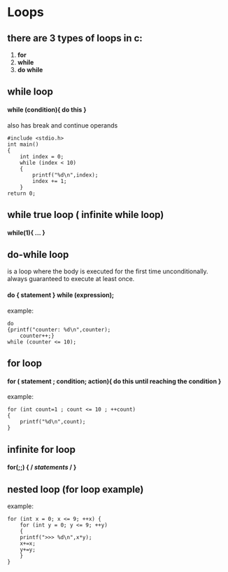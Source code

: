 # Loops

## there are 3 types of loops in c:

1.  **for**
2.  **while** 
3. **do while**

## while loop

#### while \(condition\){ do this }

also has break and continue operands

```text
#include <stdio.h>
int main()
{
    int index = 0;
    while (index < 10)
    {
        printf("%d\n",index);
        index += 1;
    }
return 0;
```

## while true loop \( infinite while loop\)

#### while\(1\){ ... }

## do-while loop

is a loop where the body is executed for the first time unconditionally. always guaranteed to execute at least once.

#### do { statement } while \(expression\);

example:

```text
do
{printf("counter: %d\n",counter);
    counter++;}
while (counter <= 10);
```

## for loop

#### for \( statement ; condition; action\){ do this until reaching the condition }

example:

```text
for (int count=1 ; count <= 10 ; ++count)
{
    printf("%d\n",count);
}
```

## infinite for loop

#### ​​for\(;;\) { / _statements_ / }

## nested loop \(for loop example\)

example:

```text
for (int x = 0; x <= 9; ++x) {
    for (int y = 0; y <= 9; ++y)
    {
    printf(">>> %d\n",x*y);
    x+=x;
    y+=y;
    }
}
```



